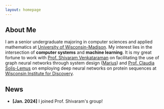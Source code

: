 ```yaml
---
layout: homepage
---
```


## About Me

I am a senior undergraduate majoring in computer sciences and applied mathematics at [University of Wisconsin-Madison](https://www.wisc.edu/). My interest lies in the intersection of **computer systems** and **machine learning**. It is my great fortune to work with [Prof. Shivaram Venkataraman](https://shivaram.org/) on facilitating the use of graph neural networks through system design ([Marius](https://marius-project.org/)) and [Prof. Claudia Solis-Lemus](https://solislemuslab.github.io//pages/people.html) on employing deep neural networks on protein sequences at [Wisconsin Institute for Discovery](https://wid.wisc.edu/).

<!-- ## Research Interests

- **Computer Vision:** image recognition, image generation, video captioning
- **Machine Learning:** meta-learning, incremental learning, transfer learning -->

## News

- **[Jan. 2024]** I joined Prof. Shivaram's group!

<!-- {% include_relative _includes/publications.md %}

{% include_relative _includes/services.md %} -->
